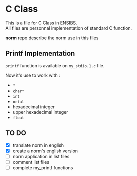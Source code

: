 # C Class
This is a file for C Class in ENSIBS. <br>
All files are personnal implementation of standard C function.

**norm** repo describe the norm use in this files

## Printf Implementation
```printf``` function is available on ```my_stdio.1.c``` file.

Now it's use to work with :
* ``*``
* ```char*```
* ``int``
* ```octal```
* hexadecimal integer
* upper hexadecimal integer
* ```float```

## TO DO
* [x] translate norm in english
* [x] create a norm's english version
* [ ] norm application in list files
* [ ] comment list files
* [ ] complete my_printf functions
